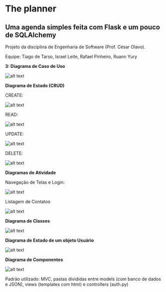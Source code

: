 # The planner
## Uma agenda simples feita com Flask e um pouco de SQLAlchemy

Projeto da disciplina de Engenharia de Software (Prof. César Olavo).

Equipe: Tiago de Tarso, Israel Leite, Rafael Pinheiro, Ruann Yury

<b>3: Diagrama de Caso de Uso</b> 


![alt text](https://i.ibb.co/jZ7wrQP/usecase.png)


<b>Diagrama de Estado (CRUD)</b>

CREATE:

![alt text](https://i.ibb.co/N2c7HTX/adicionarcontatos.png)

READ:

![alt text](https://i.ibb.co/myWzxn5/mostracontatos.png)

UPDATE:

![alt text](https://i.ibb.co/tmyz24X/atualizarcontatos.png)

DELETE:

![alt text](https://i.ibb.co/2yVxC8P/deletarcontatos.png)

<b>Diagramas de Atividade</b>
 
Navegação de Telas e Login: 

![alt text](https://i.ibb.co/DKJdwcH/diagramaatividade.png)

Listagem de Contatos

![alt text](https://i.ibb.co/QjtqqXt/atividadelistarcontatos.png)

<b>Diagrama de Classes</b>

![alt text](https://i.ibb.co/25G4grV/classeumlfinal.png)

<b>Diagrama de Estado de um objeto Usuário</b>

![alt text](https://i.ibb.co/S3pjzzD/diagramadeestado.png)

<b>Diagrama de Componentes</b>

![alt text](https://i.ibb.co/9rWkm7s/Diagrama-de-componentes.png)

Padrão utilizado: MVC, pastas divididas entre models (com banco de dados e JSON), views (templates com html) e controllers (auth.py)


